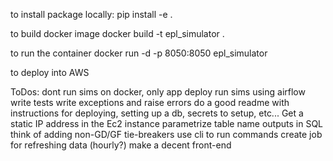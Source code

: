 to install package locally:
pip install -e .

to build docker image
docker build -t epl_simulator .

to run the container
docker run -d -p 8050:8050 epl_simulator

to deploy into AWS

ToDos:
dont run sims on docker, only app deploy
run sims using airflow
write tests
write exceptions and raise errors
do a good readme with instructions for deploying, setting up a db, secrets to setup, etc...
Get a static IP address in the Ec2 instance
parametrize table name outputs in SQL
think of adding non-GD/GF tie-breakers
use cli to run commands
create job for refreshing data (hourly?)
make a decent front-end

